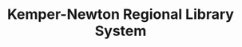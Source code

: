 ---
layout: repo
title: "Kemper-Newton Regional Library System"
id: 23739
permalink: repos/23739/
---